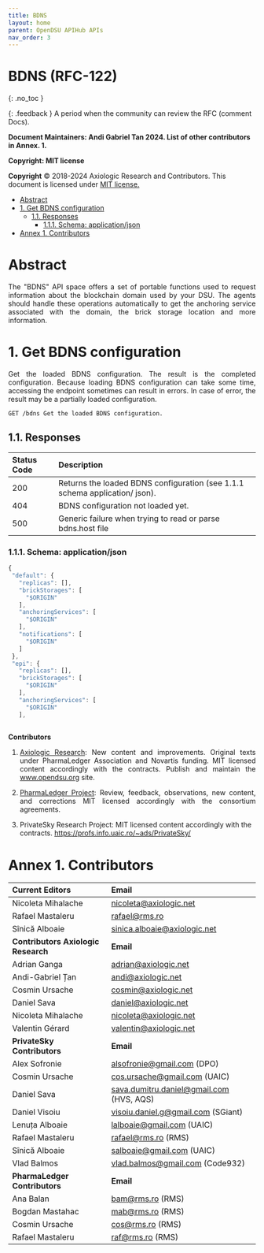 ```yaml
---
title: BDNS 
layout: home
parent: OpenDSU APIHub APIs
nav_order: 3
---
```


# **BDNS (RFC-122)**
{: .no_toc }

{: .feedback }
A period when the community can review the RFC (comment Docs).


**Document Maintainers: Andi Gabriel Tan 2024. List of other contributors in Annex. 1.**

**Copyright: MIT license**

 **Copyright** © 2018-2024 Axiologic Research and Contributors.
This document is licensed under [MIT license.](https://en.wikipedia.org/wiki/MIT_License)

<!-- TOC -->
* [Abstract](#abstract)
* [1. Get BDNS configuration](#1-get-bdns-configuration)
  * [1.1. Responses](#11-responses)
    * [1.1.1. Schema: application/json](#111-schema-applicationjson)
* [Annex 1. Contributors](#annex-1-contributors)
<!-- TOC -->

# **Abstract**
<p style='text-align: justify;'>The "BDNS" API space offers a set of portable functions used to request information about the blockchain domain used by your DSU. The agents should handle these operations automatically to get the anchoring service associated with the domain, the brick storage location and more information.
</p>


# **1. Get BDNS configuration**
<p style='text-align: justify;'>Get the loaded BDNS configuration. The result is the completed configuration. Because loading BDNS configuration can take some time, accessing the endpoint sometimes can result in errors. In case of error, the result may be a partially loaded configuration.
</p>

````
GET /bdns Get the loaded BDNS configuration.
````

## 1.1. Responses

| **Status Code**  | **Description**                                                             |
|:-----------------|:----------------------------------------------------------------------------|
| 200              | Returns the loaded BDNS configuration (see 1.1.1 schema application/ json). |
| 404              | BDNS configuration not loaded yet.                                          |
| 500              | Generic failure when trying to read or parse bdns.host file                 |


### 1.1.1. Schema: application/json

```js
{
 "default": {
   "replicas": [],
   "brickStorages": [
     "$ORIGIN"
   ],
   "anchoringServices": [
     "$ORIGIN"
   ],
   "notifications": [
     "$ORIGIN"
   ]
 },
 "epi": {
   "replicas": [],
   "brickStorages": [
     "$ORIGIN"
   ],
   "anchoringServices": [
     "$ORIGIN"
   ],
   
```


**Contributors**

1. <p style='text-align: justify;'><a href="https://www.axiologic.net/">Axiologic Research</a>: New content and improvements. Original texts under PharmaLedger Association and Novartis funding. MIT licensed content accordingly with the contracts. Publish and maintain the <a href="https://www.opendsu.org/">www.opendsu.org</a> site.

2. <p style='text-align: justify;'><a href="https://pharmaledger.org/">PharmaLedger Project</a>: Review, feedback, observations, new content, and corrections MIT licensed accordingly with the consortium agreements.

3. PrivateSky Research Project: MIT licensed content accordingly with the contracts. 
<a href="https://profs.info.uaic.ro/~ads/PrivateSky/"> https://profs.info.uaic.ro/~ads/PrivateSky/</a>


# **Annex 1. Contributors**

| **Current Editors**                  | **Email**                                 |
|:-------------------------------------|:------------------------------------------|
| Nicoleta Mihalache                   | nicoleta@axiologic.net                    |
| Rafael Mastaleru                     | rafael@rms.ro                             |
| Sînică Alboaie                       | sinica.alboaie@axiologic.net              |
| **Contributors Axiologic Research**  | **Email**                                 |
| Adrian Ganga                         | adrian@axiologic.net                      |
| Andi-Gabriel Țan                     | andi@axiologic.net                        |
| Cosmin Ursache                       | cosmin@axiologic.net                      |
| Daniel Sava                          | daniel@axiologic.net                      |
| Nicoleta Mihalache                   | nicoleta@axiologic.net                    |
| Valentin Gérard                      | valentin@axiologic.net                    |
| **PrivateSky Contributors**          | **Email**                                 |
| Alex Sofronie                        | alsofronie@gmail.com (DPO)                |
| Cosmin Ursache                       | cos.ursache@gmail.com (UAIC)              |
| Daniel Sava                          | sava.dumitru.daniel@gmail.com (HVS, AQS)  |
| Daniel Visoiu                        | visoiu.daniel.g@gmail.com (SGiant)        |
| Lenuța Alboaie                       | lalboaie@gmail.com (UAIC)                 |
| Rafael Mastaleru                     | rafael@rms.ro (RMS)                       |
| Sînică Alboaie                       | salboaie@gmail.com (UAIC)                 |
| Vlad Balmos                          | vlad.balmos@gmail.com (Code932)           |
| **PharmaLedger Contributors**        | **Email**                                 |
| Ana Balan                            | bam@rms.ro (RMS)                          |
| Bogdan Mastahac                      | mab@rms.ro (RMS)                          |
| Cosmin Ursache                       | cos@rms.ro (RMS)                          |
| Rafael Mastaleru                     | raf@rms.ro (RMS)                          |